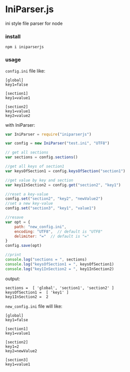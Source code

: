 # IniParser.js
ini style file parser for node

### install
```shell
npm i iniparserjs
```

### usage
`config.ini` file like:
```shell
[global]
key1=false

[section1]
key1=value1

[section2]
key1=value1
key2=value2
```

with IniParser:
```js
var IniParser = require("iniparserjs")

var config = new IniParser("test.ini", "UTF8")

// get all sections
var sections = config.sections()

//get all keys of section1
var keysOfSection1 = config.keysOfSection("section1")

//get value by key and section
var key1InSection2 = config.get("section2", "key1")

//reset a key-value
config.set("section2", "key2", "newValue2")
//set a new key-value
config.set("section3", "key1", "value1")

//resave
var opt = {
    path: "new_config.ini",
    encoding: "UTF8",  // default is "UTF8"
    delimiter: "="  // default is "="
}
config.save(opt)

//print
console.log("sections = ", sections)
console.log("keysOfSection1 = ", keysOfSection1)
console.log("key1InSection2 = ", key1InSection2)
```

output:
```shell
sections =  [ 'global', 'section1', 'section2' ]
keysOfSection1 =  [ 'key1' ]
key1InSection2 =  2
```

`new_config.ini` file will like:
```shell
[global]
key1=false

[section1]
key1=value1

[section2]
key1=2
key2=newValue2

[section3]
key1=value1
```

